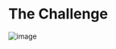 # The Challenge

![image](.%2F..%2F..%2F..%2FChallenge%20Image%2FWeb%2FFearless%20Concurrency%2FScreenshot%202024-04-23%20200216.png)
